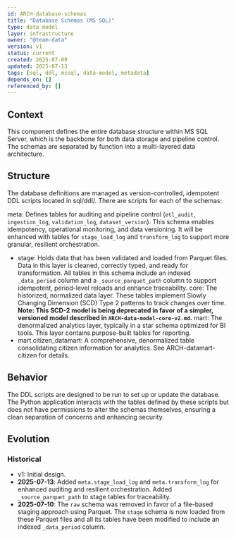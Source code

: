 ```yaml
---
id: ARCH-database-schemas
title: "Database Schemas (MS SQL)"
type: data_model
layer: infrastructure
owner: "@team-data"
version: v1
status: current
created: 2025-07-09
updated: 2025-07-13
tags: [sql, ddl, mssql, data-model, metadata]
depends_on: []
referenced_by: []
---
```

## Context
This component defines the entire database structure within MS SQL Server, which is the backbone for both data storage and pipeline control. The schemas are separated by function into a multi-layered data architecture.

## Structure
The database definitions are managed as version-controlled, idempotent DDL scripts located in sql/ddl/. There are scripts for each of the schemas:

meta: Defines tables for auditing and pipeline control (`etl_audit`, `ingestion_log`, `validation_log`, `dataset_version`). This schema enables idempotency, operational monitoring, and data versioning. It will be enhanced with tables for `stage_load_log` and `transform_log` to support more granular, resilient orchestration.
- stage: Holds data that has been validated and loaded from Parquet files. Data in this layer is cleaned, correctly typed, and ready for transformation. All tables in this schema include an indexed `_data_period` column and a `_source_parquet_path` column to support idempotent, period-level reloads and enhance traceability.
core: The historized, normalized data layer. These tables implement Slowly Changing Dimension (SCD) Type 2 patterns to track changes over time. **Note: This SCD-2 model is being deprecated in favor of a simpler, versioned model described in `ARCH-data-model-core-v2.md`.**
mart: The denormalized analytics layer, typically in a star schema optimized for BI tools. This layer contains purpose-built tables for reporting.
- mart.citizen_datamart: A comprehensive, denormalized table consolidating citizen information for analytics. See ARCH-datamart-citizen for details.

## Behavior
The DDL scripts are designed to be run to set up or update the database. The Python application interacts with the tables defined by these scripts but does not have permissions to alter the schemas themselves, ensuring a clean separation of concerns and enhancing security.

## Evolution
### Historical
- v1: Initial design.
- **2025-07-13**: Added `meta.stage_load_log` and `meta.transform_log` for enhanced auditing and resilient orchestration. Added `_source_parquet_path` to stage tables for traceability.
- **2025-07-10**: The `raw` schema was removed in favor of a file-based staging approach using Parquet. The `stage` schema is now loaded from these Parquet files and all its tables have been modified to include an indexed `_data_period` column. 